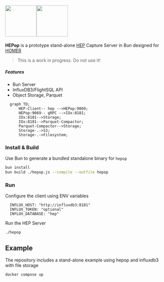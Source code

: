 # <img src="https://user-images.githubusercontent.com/1423657/55069501-8348c400-5084-11e9-9931-fefe0f9874a7.png" height=100/><img src="https://github.com/user-attachments/assets/c8e858ea-bb21-45f3-82ac-a1cd955f30cf" height=100>

**HEPop** is a prototype stand-alone [HEP](https://github.com/sipcapture/hep) Capture Server in Bun designed for [HOMER](https://github.com/sipcapture/homer)

> This is a work in progress. Do not use it!

##### Features

- Bun Server
- InfluxDB3/FlightSQL API
- Object Storage, Parquet

```mermaid
  graph TD;
      HEP-Client-- hep -->HEPop:9069;
      HEPop:9069-- gRPC -->IOx:8181;
      IOx:8181-->Storage;
      IOx:8181-->Parquet-Compactor;
      Parquet-Compactor-->Storage;
      Storage-.->S3;
      Storage-.->Filesystem;

```


### Install & Build

Use Bun to generate a bundled standalone binary for `hepop`

```bash
bun install
bun build ./hepop.js --compile --outfile hepop
```

### Run
Configure the client using ENV variables
```
  INFLUX_HOST: "http://influxdb3:8181"
  INFLUX_TOKEN: "optional"
  INFLUX_DATABASE: "hep"
```
Run the HEP Server
```bash
./hepop
```

## Example
The repository includes a stand-alone example using hepop and influxdb3 with file storage
```
docker compose up
```

